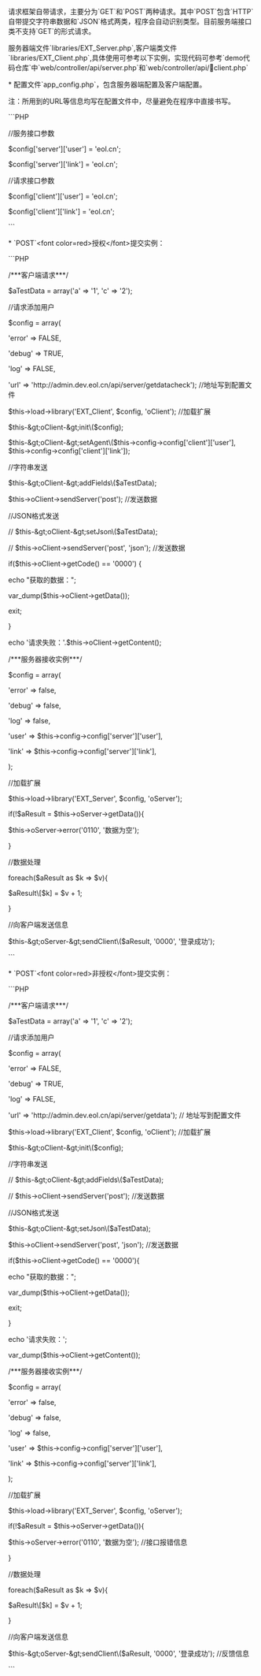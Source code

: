 请求框架自带请求，主要分为\`GET\`和\`POST\`两种请求。其中\`POST\`包含\`HTTP\`自带提交字符串数据和\`JSON\`格式两类，程序会自动识别类型。目前服务端接口类不支持\`GET\`的形式请求。

服务器端文件\`libraries\/EXT\_Server.php\`,客户端类文件\`libraries\/EXT\_Client.php\`,具体使用可参考以下实例，实现代码可参考\`demo代码仓库\`中\`web\/controller\/api\/server.php\`和\`web\/controller\/api\/client.php\`



\* 配置文件\`app\_config.php\`，包含服务器端配置及客户端配置。



 注：所用到的URL等信息均写在配置文件中，尽量避免在程序中直接书写。



\`\`\`PHP



\/\/服务接口参数

$config\['server'\]\['user'\] = 'eol.cn';

$config\['server'\]\['link'\] = 'eol.cn';



\/\/请求接口参数

$config\['client'\]\['user'\] = 'eol.cn';

$config\['client'\]\['link'\] = 'eol.cn';



\`\`\`





\* \`POST\`&lt;font color=red&gt;授权&lt;\/font&gt;提交实例：



\`\`\`PHP



\/\*\*\*客户端请求\*\*\*\/



 $aTestData = array\('a' =&gt; '1', 'c' =&gt; '2'\);



\/\/请求添加用户

$config = array\(

 'error' =&gt; FALSE,

 'debug' =&gt; TRUE,

 'log' =&gt; FALSE,

 'url' =&gt; 'http:\/\/admin.dev.eol.cn\/api\/server\/getdatacheck'\); \/\/地址写到配置文件



 $this-&gt;load-&gt;library\('EXT\_Client', $config, 'oClient'\); \/\/加载扩展

 $this-&gt;oClient-&gt;init\($config\);

 $this-&gt;oClient-&gt;setAgent\($this-&gt;config-&gt;config\['client'\]\['user'\], $this-&gt;config-&gt;config\['client'\]\['link'\]\);



 \/\/字符串发送

 $this-&gt;oClient-&gt;addFields\($aTestData\);

 $this-&gt;oClient-&gt;sendServer\('post'\); \/\/发送数据



 \/\/JSON格式发送

 \/\/ $this-&gt;oClient-&gt;setJson\($aTestData\);

 \/\/ $this-&gt;oClient-&gt;sendServer\('post', 'json'\); \/\/发送数据



 if\($this-&gt;oClient-&gt;getCode\(\) == '0000'\) {

 echo "获取的数据：";

 var\_dump\($this-&gt;oClient-&gt;getData\(\)\);

 exit;

 }

 echo '请求失败：'.$this-&gt;oClient-&gt;getContent\(\);





\/\*\*\*服务器接收实例\*\*\*\/



 $config = array\(

 'error' =&gt; false,

 'debug' =&gt; false,

 'log' =&gt; false,

 'user' =&gt; $this-&gt;config-&gt;config\['server'\]\['user'\],

 'link' =&gt; $this-&gt;config-&gt;config\['server'\]\['link'\],

 \);



 \/\/加载扩展

 $this-&gt;load-&gt;library\('EXT\_Server', $config, 'oServer'\);

 if\(!$aResult = $this-&gt;oServer-&gt;getData\(\)\){

 $this-&gt;oServer-&gt;error\('0110', '数据为空'\);

 }



 \/\/数据处理

 foreach\($aResult as $k =&gt; $v\){

 $aResult\[$k\] = $v + 1;

 }



 \/\/向客户端发送信息

 $this-&gt;oServer-&gt;sendClient\($aResult, '0000', '登录成功'\);



\`\`\`



\* \`POST\`&lt;font color=red&gt;非授权&lt;\/font&gt;提交实例：



\`\`\`PHP



\/\*\*\*客户端请求\*\*\*\/



 $aTestData = array\('a' =&gt; '1', 'c' =&gt; '2'\);



 \/\/请求添加用户

 $config = array\(

 'error' =&gt; FALSE,

 'debug' =&gt; TRUE,

 'log' =&gt; FALSE,

 'url' =&gt; 'http:\/\/admin.dev.eol.cn\/api\/server\/getdata'\); \/\/ 地址写到配置文件



 $this-&gt;load-&gt;library\('EXT\_Client', $config, 'oClient'\); \/\/加载扩展

 $this-&gt;oClient-&gt;init\($config\);



 \/\/字符串发送

 \/\/ $this-&gt;oClient-&gt;addFields\($aTestData\);

 \/\/ $this-&gt;oClient-&gt;sendServer\('post'\); \/\/发送数据



 \/\/JSON格式发送

 $this-&gt;oClient-&gt;setJson\($aTestData\);

 $this-&gt;oClient-&gt;sendServer\('post', 'json'\); \/\/发送数据



 if\($this-&gt;oClient-&gt;getCode\(\) == '0000'\){

 echo "获取的数据：";

 var\_dump\($this-&gt;oClient-&gt;getData\(\)\);

 exit;

 }



 echo '请求失败：';

 var\_dump\($this-&gt;oClient-&gt;getContent\(\)\);



\/\*\*\*服务器接收实例\*\*\*\/



$config = array\(

 'error' =&gt; false,

 'debug' =&gt; false,

 'log' =&gt; false,

 'user' =&gt; $this-&gt;config-&gt;config\['server'\]\['user'\],

 'link' =&gt; $this-&gt;config-&gt;config\['server'\]\['link'\],

\);



 \/\/加载扩展

 $this-&gt;load-&gt;library\('EXT\_Server', $config, 'oServer'\);

 if\(!$aResult = $this-&gt;oServer-&gt;getData\(\)\){

 $this-&gt;oServer-&gt;error\('0110', '数据为空'\); \/\/接口报错信息

 }



 \/\/数据处理

 foreach\($aResult as $k =&gt; $v\){

 $aResult\[$k\] = $v + 1;

 }



 \/\/向客户端发送信息

 $this-&gt;oServer-&gt;sendClient\($aResult, '0000', '登录成功'\); \/\/反馈信息



\`\`\`



